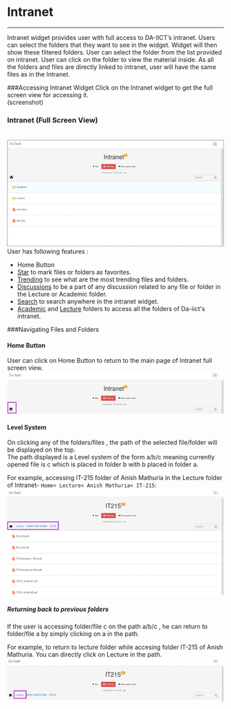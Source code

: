 # Intranet


---



Intranet widget provides user with full access to DA-IICT’s intranet. Users can select the folders that they want to see in the widget. Widget will then show these filtered folders. User can select the folder from the list provided on intranet. User can click on the folder to view the material inside. As all the folders and files are directly linked to intranet, user will have the same files as in the Intranet.

###Accessing Intranet Widget
 Click on the Intranet widget to get the full screen view for accessing it.
 <br/>(screenshot)<br/>

### Intranet (Full Screen View)<br/><br/>

![](intranet1.png)<br/>
User has following features :
* Home Button
* [Star](intranet/star.md) to mark files or folders as favorites.
* [Trending](intranet/star.md) to see what are the most trending files and folders. 
* [Discussions](intranet/Discussions.md) to be a part of any discussion related to any file or folder in the Lecture or Academic folder.
* [Search](intranet/Search) to search anywhere in the intranet widget.
* [Academic](intranet/Academic) and [Lecture](intranet/Lecture) folders to access all the folders of Da-iict's intranet.

###Navigating Files and Folders

#### Home Button
User can click on Home Button to return to the main page of Intranet full screen view.
![](homebutton.png)

#### Level System
On clicking any of the folders/files , the path of the selected file/folder will be displayed on the top. <br/>The path displayed is a Level system of the form a/b/c meaning currently opened file is c which is placed in folder b with b placed in folder a.<br/>

For example, accessing IT-215 folder of Anish Mathuria in the Lecture folder of Intranet- `Home< Lecture< Anish Mathuria< IT-215`:
![](anish4.png)
##### Returning back to previous folders
If the user is accessing folder/file c on the path a/b/c , he can return to folder/file a by simply clicking on a in the path.

For example, to return to lecture folder while accesing folder IT-215 of Anish Mathuria. You can directly click on Lecture in the path.
![](anish5.png)